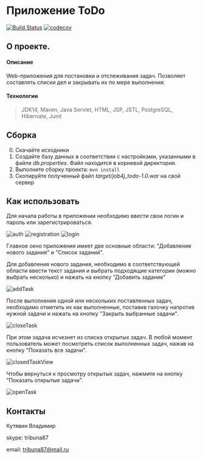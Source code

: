 # Приложение ToDo 
[![Build Status](https://app.travis-ci.com/kva-devops/todo.svg?branch=master)](https://app.travis-ci.com/kva-devops/todo)
[![codecov](https://codecov.io/gh/kva-devops/todo/branch/master/graph/badge.svg?token=6JFJVOASHI)](https://codecov.io/gh/kva-devops/todo)

## О проекте.
#### Описание
Web-приложения для постановки и отслеживания задач. 
Позволяет составлять списки дел и закрывать их по мере выполнения.
 
#### Технологии
> JDK14, Maven, Java Servlet, HTML, JSP, JSTL, PostgreSQL, Hibernate, Junit

## Сборка 
0. Скачайте исходники 
1. Создайте базу данных в соответствии с настройками, указанными в файле *db.properties*. 
   Файл находится в корневой директории.
2. Выполните сборку проекта: `mvn install`
3. Скопируйте полученный файл *target/job4j_todo-1.0.war* на свой сервер

## Как использовать
Для начала работы в приложении необходимо ввести свои логин и пароль или зарегистрироваться.

![auth](images/Selection_086.png)
![registration](images/Selection_088.png)
![login](images/Selection_089.png)

Главное окно приложения имеет две основные области: 
"Добавление нового задания" и "Список заданий".

Для добавления нового задания, необходимо в соответствующей области ввести
текст задания и выбрать подходящие категории (можно выбрать несколько) и
нажать на кнопку "Добавить задание"

![addTask](images/Selection_094.png)
 
После выполнения одной или нескольких поставленных задач, необходимо 
отметить их как выполненные, поставив галочку
напротив нужной задачи и нажать на кнопку "Закрыть выбранные задачи".

![closeTask](images/Selection_095.png)

При этом задача исчезнет из списка открытых задач. В любой момент пользователь
может посмотреть список выполненных задач, нажав на кнопку "Показать все задачи".

![closedTaskView](images/Selection_096.png)

Чтобы вернуться к просмотру открытых задач, нажмите на кнопку "Показать открытые задачи".

![openTask](images/Selection_097.png)
 
## Контакты
Кутявин Владимир

skype: tribuna87

email: tribuna87@mail.ru
